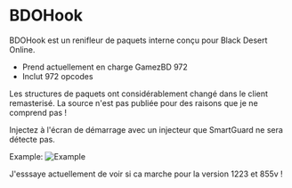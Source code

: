 # BDOHook

BDOHook est un renifleur de paquets interne conçu pour Black Desert Online.

  - Prend actuellement en charge GamezBD 972
  - Inclut 972 opcodes
  
Les structures de paquets ont considérablement changé dans le client remasterisé.
La source n'est pas publiée pour des raisons que je ne comprend pas ! 

Injectez à l'écran de démarrage avec un injecteur que SmartGuard ne sera détecte pas.

Example:
![Example](/example.png?raw=true "Example Image")

J'esssaye actuellement de voir si ca marche pour la version 1223 et 855v !

